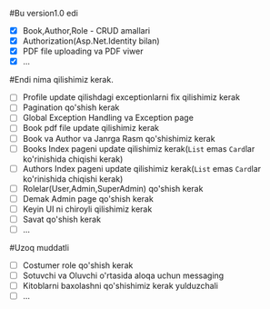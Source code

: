#Bu version1.0 edi

- [x] Book,Author,Role - CRUD amallari
- [x] Authorization(Asp.Net.Identity bilan)
- [x] PDF file uploading va PDF viwer
- [x] ...

#Endi nima qilishimiz kerak.

- [ ] Profile update qilishdagi exceptionlarni fix qilishimiz kerak
- [ ] Pagination qo'shish kerak
- [ ] Global Exception Handling va Exception page
- [ ] Book pdf file update qilishimiz kerak
- [ ] Book va Author va Janrga Rasm qo'shishimiz kerak
- [ ] Books Index pageni update qilishimiz kerak(`List` emas `Card`lar ko'rinishida chiqishi kerak)
- [ ] Authors Index pageni update qilishimiz kerak(`List` emas `Card`lar ko'rinishida chiqishi kerak)
- [ ] Rolelar(User,Admin,SuperAdmin) qo'shish kerak
- [ ] Demak Admin page qo'shish kerak
- [ ] Keyin UI ni chiroyli qilishimiz kerak
- [ ] Savat qo'shish kerak
- [ ] ...

#Uzoq muddatli

- [ ] Costumer role qo'shish kerak
- [ ] Sotuvchi va Oluvchi o'rtasida aloqa uchun messaging
- [ ] Kitoblarni baxolashni qo'shishimiz kerak yulduzchali
- [ ] ...
